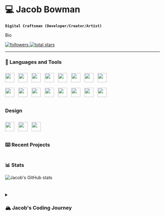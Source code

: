 
<!--
**jbowwman8991/jbowwman8991** is a ✨ _special_ ✨ repository because its `README.md` (this file) appears on your GitHub profile.
-->

# 💻 Jacob Bowman

**`Digital Craftsman (Developer/Creator/Artist)`**

Bio

<p align="left">
    <a href="https://github.com/jbowwman8991?tab=followers">
        <img alt="followers" title="Follow me on Github" src="https://custom-icon-badges.demolab.com/github/followers/jbowwman8991?color=236ad3&labelColor=1155ba&style=for-the-badge&logo=person-add&label=Follow&logoColor=white"/>
    </a>
    <a href="https://github.com/jbowwman8991?tab=repositories">
        <img alt="total stars" title="Total stars on GitHub" src="https://custom-icon-badges.demolab.com/github/stars/jbowwman8991?color=55960c&style=for-the-badge&labelColor=488207&logo=star"/>    
    </a>
</p>

---

### 🧰 Languages and Tools

<img align="left" width="30px" style="padding-right:10px; padding-top:10px;" src="https://cdn.jsdelivr.net/gh/devicons/devicon/icons/vscode/vscode-original.svg" />
<img align="left" width="30px" style="padding-right:10px; padding-top:10px;" src="https://cdn.jsdelivr.net/gh/devicons/devicon/icons/python/python-original.svg" />
<img align="left" width="30px" style="padding-right:10px; padding-top:10px;" src="https://cdn.jsdelivr.net/gh/devicons/devicon/icons/java/java-original.svg" />
<img align="left" width="30px" style="padding-right:10px; padding-top:10px;" src="https://cdn.jsdelivr.net/gh/devicons/devicon/icons/javascript/javascript-plain.svg" />
<img align="left" width="30px" style="padding-right:10px; padding-top:10px;" src="https://cdn.jsdelivr.net/gh/devicons/devicon/icons/html5/html5-plain.svg" />
<img align="left" width="30px" style="padding-right:10px; padding-top:10px;" src="https://cdn.jsdelivr.net/gh/devicons/devicon/icons/css3/css3-plain.svg" />
<img align="left" width="30px" style="padding-right:10px; padding-top:10px;" src="https://cdn.jsdelivr.net/gh/devicons/devicon/icons/c/c-plain.svg" />
<img align="left" width="30px" style="padding-right:10px; padding-top:10px;" src="https://cdn.jsdelivr.net/gh/devicons/devicon/icons/cplusplus/cplusplus-plain.svg" />

<br><br>

<img align="left" width="30px" style="padding-right:10px; padding-top:10px;" src="https://cdn.jsdelivr.net/gh/devicons/devicon/icons/nodejs/nodejs-original-wordmark.svg" />
<img align="left" width="30px" style="padding-right:10px; padding-top:10px;" src="https://cdn.jsdelivr.net/gh/devicons/devicon/icons/mysql/mysql-original.svg" />
<img align="left" width="30px" style="padding-right:10px; padding-top:10px;" src="https://cdn.jsdelivr.net/gh/devicons/devicon/icons/sqlite/sqlite-original.svg" />
<img align="left" width="30px" style="padding-right:10px; padding-top:10px;" src="https://cdn.jsdelivr.net/gh/devicons/devicon/icons/mongodb/mongodb-plain.svg" />
<img align="left" width="30px" style="padding-right:10px; padding-top:10px;" src="https://cdn.jsdelivr.net/gh/devicons/devicon/icons/git/git-original.svg" />
<img align="left" width="30px" style="padding-right:10px; padding-top:10px;" src="https://cdn.jsdelivr.net/gh/devicons/devicon/icons/github/github-original.svg" />
<img align="left" width="30px" style="padding-right:10px; padding-top:10px;" src="https://cdn.jsdelivr.net/gh/devicons/devicon/icons/android/android-plain.svg" />
<img align="left" width="30px" style="padding-right:10px; padding-top:10px;" src="https://cdn.jsdelivr.net/gh/devicons/devicon/icons/amazonwebservices/amazonwebservices-original.svg" />

<br><br><br>

### Design

<img align="left" width="30px" style="padding-right:10px; padding-top:10px;" src="https://cdn.jsdelivr.net/gh/devicons/devicon/icons/figma/figma-original.svg" />
<img align="left" width="30px" style="padding-right:10px; padding-top:10px;" src="https://cdn.jsdelivr.net/gh/devicons/devicon/icons/maya/maya-plain.svg" />
<img align="left" width="30px" style="padding-right:10px; padding-top:10px;" src="https://cdn.jsdelivr.net/gh/devicons/devicon/icons/blender/blender-original.svg" />

<br><br>

#

### ⌨️ Recent Projects

# 

### 📊 Stats

![Jacob's GitHub stats](https://github-readme-stats.vercel.app/api?username=jbowwman8991&show_icons=true&theme=tokyonight)

#

<details>
    <summary><h3>🏔️ Jacob's Coding Journey</h3></summary>
    Add coding Journey
</details>